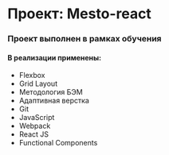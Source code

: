# Проект: Mesto-react

### Проeкт выполнен в рамках обучения

#### В реализации применены:

* Flexbox
* Grid Layout
* Методология БЭМ
* Адаптивная верстка
* Git
* JavaScript
* Webpack
* React JS
* Functional Components